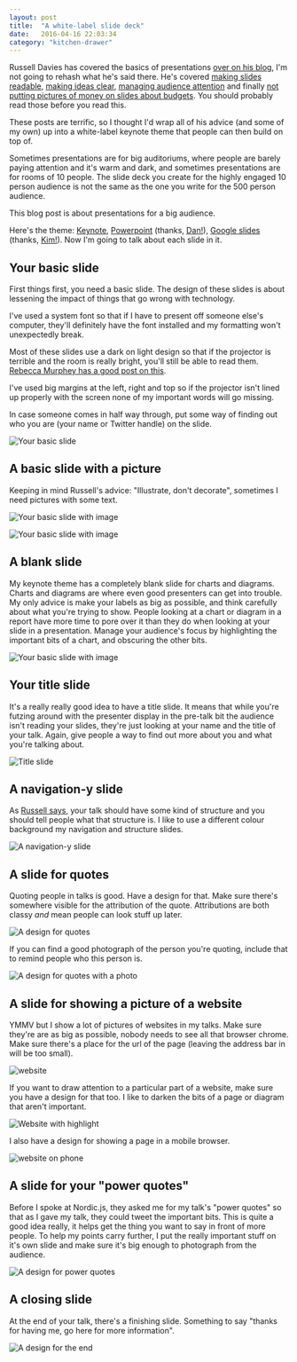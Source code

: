 ```yaml
---
layout: post
title:  "A white-label slide deck"
date:   2016-04-16 22:03:34
category: "kitchen-drawer"
---
```

Russell Davies has covered the basics of presentations [over on his blog](http://russelldavies.typepad.com/planning/2015/11/doing-presentations.html), I'm not going to rehash what he's said there. He's covered [making slides readable](http://russelldavies.typepad.com/planning/2015/06/doing-the-hard-work-to-make-it-big.html), [making ideas clear](http://russelldavies.typepad.com/planning/2015/06/doing-the-hard-work-to-make-it-clear.html), [managing audience attention](http://russelldavies.typepad.com/planning/2015/06/doing-the-hard-work-to-make-it-bearable.html) and finally [not putting pictures of money on slides about budgets](http://russelldavies.typepad.com/planning/2015/07/one-more-thing.html). You should probably read those before you read this.

These posts are terrific, so I thought I'd wrap all of his advice (and some of my own) up into a white-label keynote theme that people can then build on top of.

Sometimes presentations are for big auditoriums, where people are barely paying attention and it's warm and dark, and sometimes presentations are for rooms of 10 people. The slide deck you create for the highly engaged 10 person audience is not the same as the one you write for the 500 person audience.

This blog post is about presentations for a big audience.

Here's the theme:  [Keynote](https://s3-eu-west-1.amazonaws.com/slides-blog-post/whitelabel_theme.zip), [Powerpoint](https://s3-eu-west-1.amazonaws.com/slides-blog-post/whitelabel_theme.potx) (thanks, [Dan!](https://twitter.com/danblundell/status/719448454976651265)), [Google slides](https://docs.google.com/presentation/d/19F5pQqnLc52-KBsvTZ7oloOvomkNW8A7tX98a3KOohY/edit) (thanks, [Kim!](https://twitter.com/mildlydiverting/status/721323173418049536)). Now I'm going to talk about each slide in it.

## Your basic slide

First things first, you need a basic slide. The design of these slides is about lessening the impact of things that go wrong with technology.

I've used a system font so that if I have to present off someone else's computer, they'll definitely have the font installed and my formatting won't unexpectedly break.

Most of these slides use a dark on light design so that if the projector is terrible and the room is really bright, you'll still be able to read them. [Rebecca Murphey has a good post on this](http://rmurphey.com/blog/2012/11/29/choosing-presentation-color-scheme).

I've used big margins at the left, right and top so if the projector isn't lined up properly with the screen none of my important words will go missing.

In case someone comes in half way through, put some way of finding out who you are (your name or Twitter handle) on the slide.

![Your basic slide](https://s3-eu-west-1.amazonaws.com/slides-blog-post/basic.jpeg)

## A basic slide with a picture

Keeping in mind Russell's advice: "Illustrate, don't decorate", sometimes I need pictures with some text.

![Your basic slide with image](https://s3-eu-west-1.amazonaws.com/slides-blog-post/photo_and_text.jpeg)

![Your basic slide with image](https://s3-eu-west-1.amazonaws.com/slides-blog-post/image_with_text.jpeg)

## A blank slide

My keynote theme has a completely blank slide for charts and diagrams. Charts and diagrams are where even good presenters can get into trouble. My only advice is make your labels as big as possible, and think carefully about what you're trying to show. People looking at a chart or diagram in a report have more time to pore over it than they do when looking at your slide in a presentation. Manage your audience's focus by highlighting the important bits of a chart, and obscuring the other bits.

![Your basic slide with image](https://s3-eu-west-1.amazonaws.com/slides-blog-post/blank.jpeg)


## Your title slide

It's a really really good idea to have a title slide. It means that while you're futzing around with the presenter display in the pre-talk bit the audience isn't reading your slides, they're just looking at your name and the title of your talk. Again, give people a way to find out more about you and what you're talking about.

![Title slide](https://s3-eu-west-1.amazonaws.com/slides-blog-post/title.jpeg)

## A navigation-y slide
As [Russell says,](http://russelldavies.typepad.com/planning/2015/06/doing-the-hard-work-to-make-it-bearable.html) your talk should have some kind of structure and you should tell people what that structure is. I like to use a different colour background my navigation and structure slides.

![A navigation-y slide](https://s3-eu-west-1.amazonaws.com/slides-blog-post/navigation.jpeg
)

## A slide for quotes
Quoting people in talks is good. Have a design for that. Make sure there's somewhere visible for the attribution of the quote. Attributions are both classy _and_ mean people can look stuff up later.

![A design for quotes](https://s3-eu-west-1.amazonaws.com/slides-blog-post/quote.jpeg)

If you can find a good photograph of the person you're quoting, include that to remind people who this person is.

![A design for quotes with a photo](https://s3-eu-west-1.amazonaws.com/slides-blog-post/quote_photo.jpeg)

## A slide for showing a picture of a website
YMMV but I show a lot of pictures of websites in my talks. Make sure they're are as big as possible, nobody needs to see all that browser chrome. Make sure there's a place for the url of the page (leaving the address bar in will be too small).

![website](https://s3-eu-west-1.amazonaws.com/slides-blog-post/website.jpeg)

If you want to draw attention to a particular part of a website, make sure you have a design for that too. I like to darken the bits of a page or diagram that aren't important.

![Website with highlight](https://s3-eu-west-1.amazonaws.com/slides-blog-post/website_with_highlight.jpeg)

I also have a design for showing a page in a mobile browser.

![website on phone](https://s3-eu-west-1.amazonaws.com/slides-blog-post/website_in_phone.jpeg)


## A slide for your "power quotes"

Before I spoke at Nordic.js, they asked me for my talk's "power quotes" so that as I gave my talk, they could tweet the important bits. This is quite a good idea really, it helps get the thing you want to say in front of more people. To help my points carry further, I put the really important stuff on it's own slide and make sure it's big enough to photograph from the audience.

![A design for power quotes](https://s3-eu-west-1.amazonaws.com/slides-blog-post/power_quote.jpeg)

## A closing slide

At the end of your talk, there's a finishing slide. Something to say "thanks for having me, go here for more information".

![A design for the end](https://s3-eu-west-1.amazonaws.com/slides-blog-post/end_slide.jpeg)
